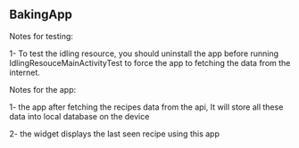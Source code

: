 ## BakingApp

Notes for testing:

1- To test the idling resource, you should uninstall the app before running IdlingResouceMainActivityTest to force the app to fetching the data from the internet.

Notes for the app:

1- the app after fetching the recipes data from the api, It will store all these data into local database on the device

2- the widget displays the last seen recipe using this app 
